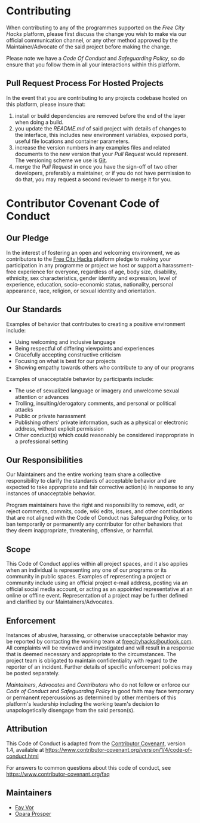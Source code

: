 # Contributing

When contributing to any of the programmes supported on the *Free City Hacks* platform, please first discuss the change you wish to make via our official communication channel, or any other method approved by the Maintainer/Advocate of the said project before making the change. 

Please note we have a *Code Of Conduct* and *Safeguarding Policy*, so do ensure that you follow them in all your interactions within this platform.

## Pull Request Process For Hosted Projects

In the event that you are contributing to any projects codebase hosted on this platform, please insure that:

1. install or build dependencies are removed before the end of the layer when doing a 
   build.
2. you update the *README.md* of said project with details of changes to the interface, this includes new environment variables, exposed ports, useful file locations and container parameters.
3. increase the version numbers in any examples files and related documents to the new version that your *Pull Request* would represent. The versioning scheme we use is [Git](http://git-scm.com/).
4. merge the *Pull Request* in once you have the sign-off of two other developers, preferably a maintainer, or if you do not have permission to do that, you may request a second reviewer to merge it for you.

# Contributor Covenant Code of Conduct

## Our Pledge

In the interest of fostering an open and welcoming environment, we as contributors to the [Free City Hacks](https://github.com/freecityhacks) platform pledge to making your participation in any programme or project we host or support a harassment-free experience for everyone, regardless of age, body size, disability, ethnicity, sex characteristics, gender identity and expression, level of experience, education, socio-economic status, nationality, personal appearance, race, religion, or sexual identity and orientation.

## Our Standards

Examples of behavior that contributes to creating a positive environment include:
* Using welcoming and inclusive language
* Being respectful of differing viewpoints and experiences
* Gracefully accepting constructive criticism
* Focusing on what is best for our projects
* Showing empathy towards others who contribute to any of our programs

Examples of unacceptable behavior by participants include:
* The use of sexualized language or imagery and unwelcome sexual attention or advances
* Trolling, insulting/derogatory comments, and personal or political attacks
* Public or private harassment
* Publishing others' private information, such as a physical or electronic address, without explicit permission
* Other conduct(s) which could reasonably be considered inappropriate in a professional setting

## Our Responsibilities

Our Maintainers and the entire working team share a collective responsibility to clarify the standards of acceptable behavior and are expected to take appropriate and fair corrective action(s) in response to any instances of unacceptable behavior.

Program maintainers have the right and responsibility to remove, edit, or reject comments, commits, code, wiki edits, issues, and other contributions that are not aligned with the Code of Conduct nas Safeguardng Policy, or to ban temporarily or permanently any contributor for other behaviors that they deem inappropriate, threatening, offensive, or harmful.

## Scope

This Code of Conduct applies within all project spaces, and it also applies when an individual is representing any one of our programs or its community in public spaces. Examples of representing a project or community include using an official project e-mail address, posting via an official social media account, or acting as an appointed representative at an online or offline event. Representation of a project may be further defined and clarified by our Maintainers/Advocates.

## Enforcement

Instances of abusive, harassing, or otherwise unacceptable behavior may be reported by contacting the working team at [freecityhacks@outlook.com](mailto://freecityhacks@outlook.com). All complaints will be reviewed and investigated and will result in a response that is deemed necessary and appropriate to the circumstances. The project team is obligated to maintain confidentiality with regard to the reporter of an incident. Further details of specific enforcement policies may be posted separately.

*Maintainers*, *Advocates* and *Contributors* who do not follow or enforce our *Code of Conduct* and *Safeguarding Policy* in good faith may face temporary or permanent repercussions as determined by other members of this platform's leadership including the working team's decision to unapologetically disengage from the said person(s).

## Attribution

This Code of Conduct is adapted from the [Contributor Covenant][homepage], version 1.4, available at https://www.contributor-covenant.org/version/1/4/code-of-conduct.html

[homepage]: https://www.contributor-covenant.org

For answers to common questions about this code of conduct, see https://www.contributor-covenant.org/faq

## Maintainers

* [Fay Vor](https://github.com/phavor)
* [Opara Prosper](https://github.com/OPARA-PROSPER)
